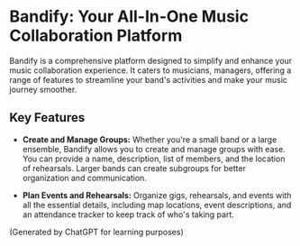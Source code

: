 # Bandify: Your All-In-One Music Collaboration Platform

Bandify is a comprehensive platform designed to simplify and enhance your music collaboration experience. It caters to musicians, managers, offering a range of features to streamline your band's activities and make your music journey smoother.

## Key Features

<!-- - **Registration Made Easy:** Sign up quickly and easily using your Gmail account, and seamlessly integrate your profile with Google Maps and Calendar for efficient coordination of rehearsals and events.

- **Roles for Musicians:** Musicians can define their role in the band, whether it's a guitarist, singer, or any other instrument. Bandify supports various roles and allows for flexible management and contribution within the band. Roles include admin, contributor, and member.

- **Roles for Non-Musicians:** Non-musician team members can join as managers, tour managers, or other non-musician roles. Similar to musicians, they can have admin, contributor, or member roles, adapting to their unique responsibilities. -->

- **Create and Manage Groups:** Whether you're a small band or a large ensemble, Bandify allows you to create and manage groups with ease. You can provide a name, description, list of members, and the location of rehearsals. Larger bands can create subgroups for better organization and communication.

- **Plan Events and Rehearsals:** Organize gigs, rehearsals, and events with all the essential details, including map locations, event descriptions, and an attendance tracker to keep track of who's taking part.

<!-- - **Seamless Invitations:** Invite members to your group effortlessly using their email addresses or a convenient invitation link. Building your music community has never been simpler.

- **Effortless Communication:** Stay connected with your bandmates and team members through group chats, and also have private conversations when necessary.

- **Manage Finances Collaboratively:** Keep track of your band's finances by creating and sharing a finance tracker. Admins can add, edit, and manage financial data, while contributors can assist in keeping everything up to date.

- **Sync with Your Calendar:** Bandify offers a built-in calendar feature and the option to pair it with your Google or Apple Calendar, ensuring you never miss a beat in your schedule.

- **Never Miss a Thing:** Receive reminders about upcoming events and rehearsal room payments via push notifications and email. Stay on top of your band's schedule without any hassle. -->

(Generated by ChatGPT for learning purposes)
